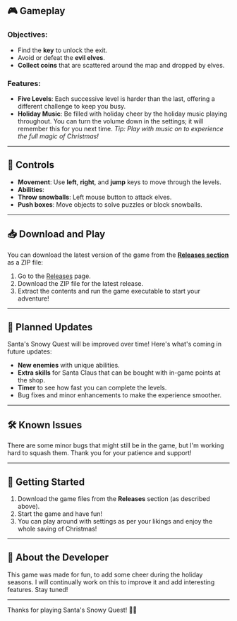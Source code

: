 ## 🎮 Gameplay

### Objectives:
- Find the **key** to unlock the exit.
- Avoid or defeat the **evil elves**.
- **Collect coins** that are scattered around the map and dropped by elves.

### Features:
- **Five Levels**: Each successive level is harder than the last, offering a different challenge to keep you busy.
- **Holiday Music**: Be filled with holiday cheer by the holiday music playing throughout. You can turn the volume down in the settings; it will remember this for you next time.
*Tip: Play with music on to experience the full magic of Christmas!*

---

## 📜 Controls

- **Movement**:
	Use **left**, **right**, and **jump** keys to move through the levels.
- **Abilities**:
- **Throw snowballs**: Left mouse button to attack elves.
- **Push boxes**: Move objects to solve puzzles or block snowballs.

---

## 📥 Download and Play

You can download the latest version of the game from the **[Releases section](https://github.com/1-xB/Santa-s-Snowy-Quest/releases/)** as a ZIP file:  
1. Go to the [Releases](https://github.com/1-xB/Santa-s-Snowy-Quest/releases/) page.
2. Download the ZIP file for the latest release.
3. Extract the contents and run the game executable to start your adventure!

---

## 🌟 Planned Updates

Santa's Snowy Quest will be improved over time! Here's what's coming in future updates:
- **New enemies** with unique abilities.
- **Extra skills** for Santa Claus that can be bought with in-game points at the shop.
- **Timer** to see how fast you can complete the levels.
- Bug fixes and minor enhancements to make the experience smoother.

---

## 🛠 Known Issues
There are some minor bugs that might still be in the game, but I'm working hard to squash them. Thank you for your patience and support!

---

## 🚀 Getting Started

1. Download the game files from the **Releases** section (as described above).
2. Start the game and have fun!
3. You can play around with settings as per your likings and enjoy the whole saving of Christmas!
---

## 💬 About the Developer
This game was made for fun, to add some cheer during the holiday seasons. I will continually work on this to improve it and add interesting features. Stay tuned!

---

Thanks for playing Santa's Snowy Quest! 🎅🎄
